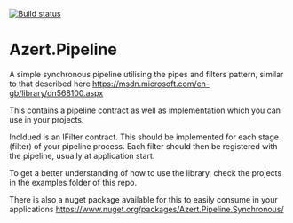 [![Build status](https://ci.appveyor.com/api/projects/status/e8c6b6ux250c962n?svg=true)](https://ci.appveyor.com/project/Marknumskull/azert-httpclient)
# Azert.Pipeline

A simple synchronous pipeline utilising the pipes and filters pattern, similar to that described here https://msdn.microsoft.com/en-gb/library/dn568100.aspx

This contains a pipeline contract as well as implementation which you can use in your projects.

Incldued is an IFilter contract. This should be implemented for each stage (filter) of your pipeline process. Each filter should then be registered with the pipeline, usually at application start.

To get a better understanding of how to use the library, check the projects in the examples folder of this repo.

There is also a nuget package available for this to easily consume in your applications https://www.nuget.org/packages/Azert.Pipeline.Synchronous/
